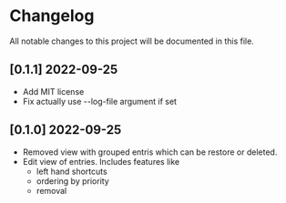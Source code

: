 # Changelog

All notable changes to this project will be documented in this file.

## [0.1.1] 2022-09-25

- Add MIT license
- Fix actually use --log-file argument if set

## [0.1.0] 2022-09-25

- Removed view with grouped entris which can be restore or deleted.
- Edit view of entries.  Includes features like
    + left hand shortcuts
    + ordering by priority
    + removal
